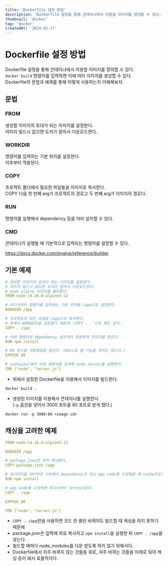 ```yaml
---
title: 'Dockerfile 설정 방법'
description: 'Dockerfile 설정을 통해 콘테이너에서 이용할 이미지를 정의할 수 있다. Dockerfile의 문법과 예제를 통해 어떻게 사용하는지 이해해보자.'
thumbnail: 'docker'
tag: 'docker'
createdAt: '2024-02-17'
---
```


# Dockerfile 설정 방법

Dockerfile 설정을 통해 콘테이너에서 이용할 이미지를 정의할 수 있다.\
`docker build` 명령어를 입력하면 이에 따라 이미지를 생성할 수 있다.\
Dockerfile의 문법과 예제를 통해 어떻게 사용하는지 이해해보자.

## 문법

### FROM

생성할 이미지의 토대가 되는 이미지를 설정한다.\
이미지 빌드시 없으면 도커가 알아서 다운로드한다.

### WORKDIR

명령어를 입력하는 기본 위치를 설정한다.\
이후부터 적용된다.

### COPY

프로젝트 폴더에서 필요한 파일들을 이미지로 복사한다.\
COPY 다음 첫 번째 arg가 프로젝트의 경로고 두 번째 arg가 이미지의 경로다.

### RUN

명령어를 실행해서 dependency 등을 미리 설치할 수 있다.

### CMD

콘테이너가 실행될 때 기본적으로 입력되는 명령어를 설정할 수 있다.

https://docs.docker.com/engine/reference/builder

## 기본 예제

```yaml
# 생성할 이미지의 토대가 되는 이미지를 설정한다.
# 이미지 빌드시 없으면 도커가 알아서 다운로드한다.
# node alpine 이미지를 불러왔다.
FROM node:14.16.0-alpine3.13

# 여기서부터 명령어를 입력하는 기본 위치를 /app으로 설정한다.
WORKDIR /app

# 프로젝트의 모든 파일을 /app으로 복사한다.
# 위에서 WORKDIR을 설정했기 때문에 'COPY . .'으로 해도 된다.
COPY . /app

# 아래 명령어로 dependency 설치까지 포함하여 이미지를 만든다.
RUN npm install

# 80 포트를 개방했음을 알린다. (Docs일 뿐 기능을 하지는 않는다.)
EXPOSE 80

# container에서 아래 명령어를 입력해 node server를 실행한다.
CMD ["node", "server.js"]
```

- 위에서 설정한 Dockerfile을 이용해서 이미지를 빌드한다.

```
docker build .
```

- 생성된 이미지를 이용해서 콘테이너를 실행한다.\
  (`-p` 옵션을 넣어서 3000 포트를 80 포트로 받게 했다.)

```
docker run -p 3000:80 <image-id>
```

## 캐싱을 고려한 예제

```yaml
FROM node:14.16.0-alpine3.13

WORKDIR /app

# package.json만 먼저 복사한다.
COPY package.json /app

# 여기까지를 레이어로 구분해서 dependency가 아닌 app code를 수정했을 때 cache되도록 한다.
RUN npm install

# app code를 수정하면 여기서부터 refresh된다.
COPY . /app

EXPOSE 80

CMD ["node", "server.js"]
```

- `COPY . /app`만을 사용하면 코드 한 줄만 바뀌어도 빌드할 때 캐싱을 하지 못하기 때문에
- package.json은 앞쪽에 따로 복사하고 `npm install`을 실행한 뒤 `COPY . /app`을 넣는다.
- 빌드할 때마다 node_modules를 다운 받도록 하지 않기 위해서다.
- Dockerfile에서 자주 바뀌지 않는 것들을 위로, 자주 바뀌는 것들을 아래로 둬야 캐싱 등이 돼서 효율적이다.
